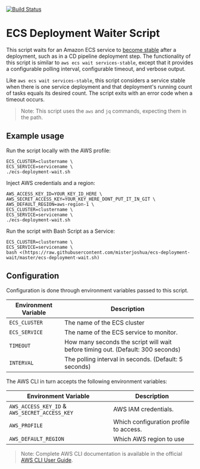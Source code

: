 [![Build Status](https://travis-ci.org/misterjoshua/ecs-deployment-wait.svg?branch=master)](https://travis-ci.org/misterjoshua/ecs-deployment-wait)

# ECS Deployment Waiter Script

This script waits for an Amazon ECS service to [become stable](https://docs.aws.amazon.com/cli/latest/reference/ecs/wait/services-stable.html) after a deployment, such as in a CD pipeline deployment step. The functionality of this script is similar to `aws ecs wait services-stable`, except that it provides a configurable polling interval, configurable timeout, and verbose output.

Like `aws ecs wait services-stable`, this script considers a service stable when there is one service deployment and that deployment's running count of tasks equals its desired count. The script exits with an error code when a timeout occurs.

> Note: This script uses the `aws` and `jq` commands, expecting them in the path.

## Example usage

Run the script locally with the AWS profile:

```
ECS_CLUSTER=clustername \
ECS_SERVICE=servicename \
./ecs-deployment-wait.sh
```

Inject AWS credentials and a region:

```
AWS_ACCESS_KEY_ID=YOUR_KEY_ID_HERE \
AWS_SECRET_ACCESS_KEY=YOUR_KEY_HERE_DONT_PUT_IT_IN_GIT \
AWS_DEFAULT_REGION=aws-region-1 \
ECS_CLUSTER=clustername \
ECS_SERVICE=servicename \
./ecs-deployment-wait.sh
```

Run the script with Bash Script as a Service:

```
ECS_CLUSTER=clustername \
ECS_SERVICE=servicename \
bash <(https://raw.githubusercontent.com/misterjoshua/ecs-deployment-wait/master/ecs-deployment-wait.sh)
```

## Configuration

Configuration is done through environment variables passed to this script.

| Environment Variable | Description |
| -------------------- | ----------- |
| `ECS_CLUSTER` | The name of the ECS cluster
| `ECS_SERVICE` | The name of the ECS service to monitor.
| `TIMEOUT` | How many seconds the script will wait before timing out. (Default: 300 seconds)
| `INTERVAL` | The polling interval in seconds. (Default: 5 seconds)

The AWS CLI in turn accepts the following environment variables:

| Environment Variable | Description |
| -------------------- | ----------- |
| `AWS_ACCESS_KEY_ID` & `AWS_SECRET_ACCESS_KEY` | AWS IAM credentials.
| `AWS_PROFILE` | Which configuration profile to access.
| `AWS_DEFAULT_REGION` | Which AWS region to use

> Note: Complete AWS CLI documentation is available in the official [AWS CLI User Guide](https://docs.aws.amazon.com/cli/latest/userguide/cli-configure-envvars.html).
